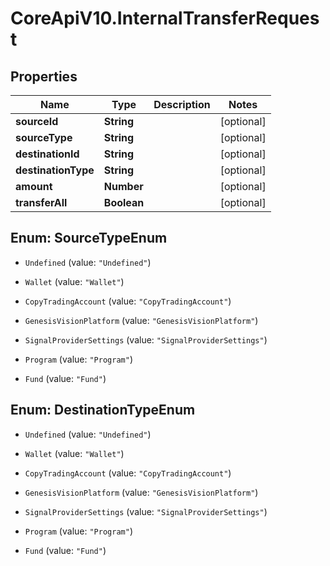 # CoreApiV10.InternalTransferRequest

## Properties
Name | Type | Description | Notes
------------ | ------------- | ------------- | -------------
**sourceId** | **String** |  | [optional] 
**sourceType** | **String** |  | [optional] 
**destinationId** | **String** |  | [optional] 
**destinationType** | **String** |  | [optional] 
**amount** | **Number** |  | [optional] 
**transferAll** | **Boolean** |  | [optional] 


<a name="SourceTypeEnum"></a>
## Enum: SourceTypeEnum


* `Undefined` (value: `"Undefined"`)

* `Wallet` (value: `"Wallet"`)

* `CopyTradingAccount` (value: `"CopyTradingAccount"`)

* `GenesisVisionPlatform` (value: `"GenesisVisionPlatform"`)

* `SignalProviderSettings` (value: `"SignalProviderSettings"`)

* `Program` (value: `"Program"`)

* `Fund` (value: `"Fund"`)




<a name="DestinationTypeEnum"></a>
## Enum: DestinationTypeEnum


* `Undefined` (value: `"Undefined"`)

* `Wallet` (value: `"Wallet"`)

* `CopyTradingAccount` (value: `"CopyTradingAccount"`)

* `GenesisVisionPlatform` (value: `"GenesisVisionPlatform"`)

* `SignalProviderSettings` (value: `"SignalProviderSettings"`)

* `Program` (value: `"Program"`)

* `Fund` (value: `"Fund"`)




